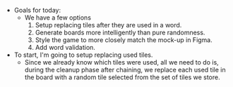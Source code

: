 - Goals for today:
  - We have a few options
    1. Setup replacing tiles after they are used in a word.
    2. Generate boards more intelligently than pure randomness.
    3. Style the game to more closely match the mock-up in Figma.
    4. Add word validation.
- To start, I'm going to setup replacing used tiles.
  - Since we already know which tiles were used, all we need to do is, during
    the cleanup phase after chaining, we replace each used tile in the board
    with a random tile selected from the set of tiles we store.